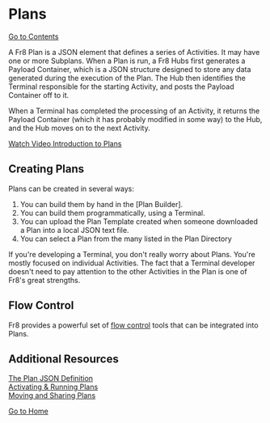 # Plans
[Go to Contents](https://github.com/Fr8org/Fr8Core/blob/master/Docs/Home.md)  

A Fr8 Plan is a JSON element that defines a series of Activities. It may have one or more Subplans. When a Plan is run, a Fr8 Hubs first generates a Payload Container, which is a JSON structure designed to store any data generated during the execution of the Plan. The Hub then identifies the Terminal responsible for the starting Activity, and posts the Payload Container off to it. 

When a Terminal has completed the processing of an Activity, it returns the Payload Container (which it has probably modified in some way) to the Hub, and the Hub moves on to the next Activity.

[Watch Video Introduction to Plans](https://vimeo.com/173975037)


Creating Plans
--------------

Plans can be created in several ways:
1) You can build them by hand in the [Plan Builder].
2) You can build them programmatically, using a Terminal.
3) You can upload the Plan Template created when someone downloaded a Plan into a local JSON text file.
4) You can select a Plan from the many listed in the Plan Directory


If you're developing a Terminal, you don't really worry about Plans. You're mostly focused on individual Activities. The fact that a Terminal developer doesn't need to pay attention to the other Activities in the Plan is one of Fr8's great strengths.

Flow Control
------------
Fr8 provides a powerful set of [flow control](https://github.com/Fr8org/Fr8Core/blob/master/Docs/ForDevelopers/Objects/Activities/ActivityResponses.md) tools that can be integrated into Plans.




Additional Resources
--------------------
[The Plan JSON Definition](https://github.com/Fr8org/Fr8Core/blob/master/Docs/ForDevelopers/Objects/PlanJSONDefinition.md)  
[Activating & Running Plans](https://github.com/Fr8org/Fr8Core/blob/master/Docs/ForDevelopers/Objects/PlansActivationAndRunning.md)  
[Moving and Sharing Plans](https://github.com/Fr8org/Fr8Core/blob/master/Docs/ForDevelopers/Objects/Plans/MovingPlans.md)

[Go to Home](https://github.com/Fr8org/Fr8Core/blob/master/Docs/Home.md)  

